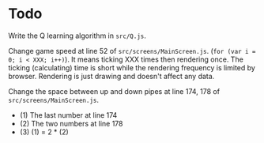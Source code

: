 # Todo

Write the Q learning algorithm in `src/Q.js`.

Change game speed at line 52 of `src/screens/MainScreen.js`. (`for (var i = 0; i < XXX; i++)`). 
It means ticking XXX times then rendering once. The ticking (calculating) time is short while the rendering frequency is limited by browser. Rendering is just drawing and doesn't affect any data. 

Change the space between up and down pipes at line 174, 178 of `src/screens/MainScreen.js`. 

* (1) The last number at line 174
* (2) The two numbers at line 178
* (3) (1) = 2 * (2)
